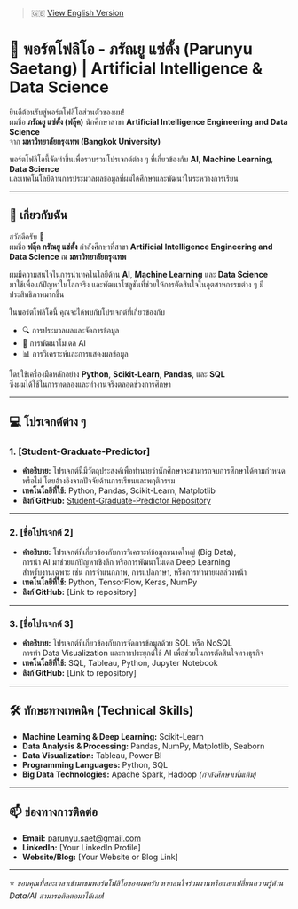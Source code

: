 > 🇬🇧 [View English Version](README.md)

# 💼 พอร์ตโฟลิโอ - ภรัณยู แซ่ตั้ง (Parunyu Saetang) | Artificial Intelligence & Data Science

ยินดีต้อนรับสู่พอร์ตโฟลิโอส่วนตัวของผม!  
ผมชื่อ **ภรัณยู แซ่ตั้ง (ฟลุ๊ค)** นักศึกษาสาขา **Artificial Intelligence Engineering and Data Science**  
จาก **มหาวิทยาลัยกรุงเทพ (Bangkok University)**  

พอร์ตโฟลิโอนี้จัดทำขึ้นเพื่อรวบรวมโปรเจกต์ต่าง ๆ ที่เกี่ยวข้องกับ **AI**, **Machine Learning**, **Data Science**  
และเทคโนโลยีด้านการประมวลผลข้อมูลที่ผมได้ศึกษาและพัฒนาในระหว่างการเรียน

---

## 📌 เกี่ยวกับฉัน

สวัสดีครับ 👋  
ผมชื่อ **ฟลุ๊ค ภรัณยู แซ่ตั้ง** กำลังศึกษาที่สาขา **Artificial Intelligence Engineering and Data Science**  ณ **มหาวิทยาลัยกรุงเทพ**

ผมมีความสนใจในการนำเทคโนโลยีด้าน **AI**, **Machine Learning** และ **Data Science**  
มาใช้เพื่อแก้ปัญหาในโลกจริง และพัฒนาโซลูชันที่ช่วยให้การตัดสินใจในอุตสาหกรรมต่าง ๆ มีประสิทธิภาพมากขึ้น

ในพอร์ตโฟลิโอนี้ คุณจะได้พบกับโปรเจกต์ที่เกี่ยวข้องกับ  
- 🔍 การประมวลผลและจัดการข้อมูล  
- 🤖 การพัฒนาโมเดล AI  
- 📊 การวิเคราะห์และการแสดงผลข้อมูล  

โดยใช้เครื่องมือหลักอย่าง **Python**, **Scikit-Learn**, **Pandas**, และ **SQL**  
ซึ่งผมได้ใช้ในการทดลองและทำงานจริงตลอดช่วงการศึกษา

---

## 💻 โปรเจกต์ต่าง ๆ

### 1. [Student-Graduate-Predictor]
- **คำอธิบาย:** โปรเจกต์นี้มีวัตถุประสงค์เพื่อทำนายว่านักศึกษาจะสามารถจบการศึกษาได้ตามกำหนดหรือไม่ โดยอ้างอิงจากปัจจัยด้านการเรียนและพฤติกรรม  
- **เทคโนโลยีที่ใช้:** Python, Pandas, Scikit-Learn, Matplotlib  
- **ลิงก์ GitHub:** [Student-Graduate-Predictor Repository](https://github.com/Pryfluk/Student-Graduate-Predictor)

---

### 2. [ชื่อโปรเจกต์ 2]
- **คำอธิบาย:** โปรเจกต์ที่เกี่ยวข้องกับการวิเคราะห์ข้อมูลขนาดใหญ่ (Big Data),  
  การนำ AI มาช่วยแก้ปัญหาเชิงลึก หรือการพัฒนาโมเดล Deep Learning  
  สำหรับงานเฉพาะ เช่น การจำแนกภาพ, การแปลภาษา, หรือการทำนายผลล่วงหน้า  
- **เทคโนโลยีที่ใช้:** Python, TensorFlow, Keras, NumPy  
- **ลิงก์ GitHub:** [Link to repository]

---

### 3. [ชื่อโปรเจกต์ 3]
- **คำอธิบาย:** โปรเจกต์ที่เกี่ยวข้องกับการจัดการข้อมูลด้วย SQL หรือ NoSQL  
  การทำ Data Visualization และการประยุกต์ใช้ AI เพื่อช่วยในการตัดสินใจทางธุรกิจ  
- **เทคโนโลยีที่ใช้:** SQL, Tableau, Python, Jupyter Notebook  
- **ลิงก์ GitHub:** [Link to repository]

---

## 🛠️ ทักษะทางเทคนิค (Technical Skills)

- **Machine Learning & Deep Learning:** Scikit-Learn  
- **Data Analysis & Processing:** Pandas, NumPy, Matplotlib, Seaborn  
- **Data Visualization:** Tableau, Power BI  
- **Programming Languages:** Python, SQL  
- **Big Data Technologies:** Apache Spark, Hadoop *(กำลังศึกษาเพิ่มเติม)*  

---

## 📫 ช่องทางการติดต่อ

- **Email:** parunyu.saet@gmail.com  
- **LinkedIn:** [Your LinkedIn Profile]  
- **Website/Blog:** [Your Website or Blog Link]  

---

⭐ *ขอบคุณที่สละเวลาเข้ามาชมพอร์ตโฟลิโอของผมครับ หากสนใจร่วมงานหรือแลกเปลี่ยนความรู้ด้าน Data/AI สามารถติดต่อมาได้เลย!*
